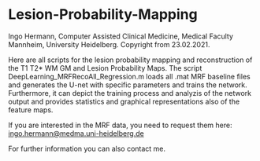 # Lesion-Probability-Mapping
Ingo Hermann, Computer Assisted Clinical Medicine, Medical Faculty Mannheim, University Heidelberg.
Copyright from 23.02.2021.

Here are all scripts for the lesion probability mapping and reconstruction of the T1 T2* 
WM GM and Lesion Probability Maps. The script DeepLearning_MRFRecoAll_Regression.m loads 
all .mat MRF baseline files and generates the U-net with specific parameters and trains
the network. Furthermore, it can depict the training process and analyzis of the network
output and provides statistics and graphical representations also of the feature maps.

If you are interested in the MRF data, you need to request them here:
ingo.hermann@medma.uni-heidelberg.de

For further information you can also contact me.


